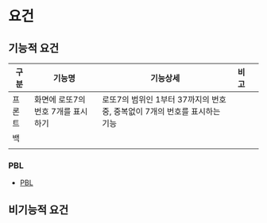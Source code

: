 # 요건

## 기능적 요건
| 구분   | 기능명                             | 기능상세                                                                   | 비고 |   |
|--------|------------------------------------|----------------------------------------------------------------------------|------|---|
| 프론트 | 화면에 로또7의 번호 7개를 표시하기 | 로또7의 범위인 1부터 37까지의 번호 중, 중복없이 7개의 번호를 표시하는 기능 |      |   |
| 백     |                                    |                                                                            |      |   |
|        |                                    |                                                                            |      |   |

### PBL
- [PBL](https://docs.google.com/spreadsheets/d/17SxXTxhnBxl7S9I7mn_dvHlaTFUNnMLTood4PT1zEtY/edit#gid=0)

## 비기능적 요건

